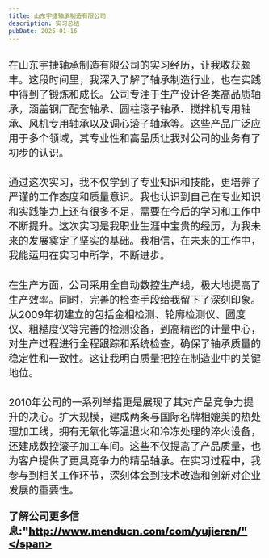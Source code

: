 ```yaml
---
title: 山东宇捷轴承制造有限公司
description: 实习总结
pubDate: 2025-01-16
---
```


## <span style="font-size:20px"><span style="font-weight:lighter">在山东宇捷轴承制造有限公司的实习经历，让我收获颇丰。这段时间里，我深入了解了轴承制造行业，也在实践中得到了锻炼和成长。公司专注于生产设计各类高品质轴承，涵盖钢厂配套轴承、圆柱滚子轴承、搅拌机专用轴承、风机专用轴承以及调心滚子轴承等。这些产品广泛应用于多个领域，其专业性和高品质让我对公司的业务有了初步的认识。</span></span>

## <span style="font-weight:lighter"><span style="font-size:20px">通过这次实习，我不仅学到了专业知识和技能，更培养了严谨的工作态度和质量意识。我也认识到自己在专业知识和实践能力上还有很多不足，需要在今后的学习和工作中不断提升。这次实习是我职业生涯中宝贵的经历，为我未来的发展奠定了坚实的基础。我相信，在未来的工作中，我能运用在实习中所学，不断进步。</span></span>

## <span style="font-weight:lighter"><span style="font-size:20px">在生产方面，公司采用全自动数控生产线，极大地提高了生产效率。同时，完善的检查手段给我留下了深刻印象。从2009年初建立的包括金相检测、轮廓检测仪、圆度仪、粗糙度仪等完善的检测设备，到高精密的计量中心，对生产过程进行全程跟踪和系统检查，确保了轴承质量的稳定性和一致性。这让我明白质量把控在制造业中的关键地位。</span></span>

## <span style="font-weight:lighter"><span style="font-size:20px">2010年公司的一系列举措更是展现了其对产品竞争力提升的决心。扩大规模，建成两条与国际名牌相媲美的热处理加工线，拥有无氧化等温退火和冷冻处理的淬火设备，还建成数控滚子加工车间。这些不仅提高了产品质量，也为客户提供了更具竞争力的精品轴承。在实习过程中，我参与到相关工作环节，深刻体会到技术改造和创新对企业发展的重要性。</span></span>

### <span style="font-weight:bolder"><span style="font-size:20px">了解公司更多信息:"http://www.menducn.com/com/yujieren/"</span></span>